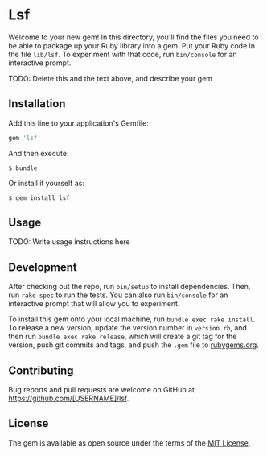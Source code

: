 # Lsf

Welcome to your new gem! In this directory, you'll find the files you need to be able to package up your Ruby library into a gem. Put your Ruby code in the file `lib/lsf`. To experiment with that code, run `bin/console` for an interactive prompt.

TODO: Delete this and the text above, and describe your gem

## Installation

Add this line to your application's Gemfile:

```ruby
gem 'lsf'
```

And then execute:

    $ bundle

Or install it yourself as:

    $ gem install lsf

## Usage

TODO: Write usage instructions here

## Development

After checking out the repo, run `bin/setup` to install dependencies. Then, run `rake spec` to run the tests. You can also run `bin/console` for an interactive prompt that will allow you to experiment.

To install this gem onto your local machine, run `bundle exec rake install`. To release a new version, update the version number in `version.rb`, and then run `bundle exec rake release`, which will create a git tag for the version, push git commits and tags, and push the `.gem` file to [rubygems.org](https://rubygems.org).

## Contributing

Bug reports and pull requests are welcome on GitHub at https://github.com/[USERNAME]/lsf.


## License

The gem is available as open source under the terms of the [MIT License](http://opensource.org/licenses/MIT).

